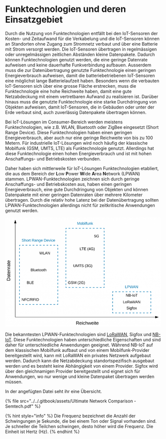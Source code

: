 # Funktechnologien und deren Einsatzgebiet

Durch die Nutzung von Funktechnologien entfällt bei den IoT-Sensoren der Kosten- und Zeitaufwand für die Verkabelung und die IoT-Sensoren können an Standorten ohne Zugang zum Stromnetz verbaut und über eine Batterie mit Strom versorgt werden. Die IoT-Sensoren übertragen in regelmässigen oder unregelmässigen zeitlichen Abständen kleine Datenpakete. Dadurch können Funktechnologien genutzt werden, die eine geringe Datenrate aufweisen und keine dauerhafte Funkverbindung aufbauen. Ausserdem muss die zur Datenübertragung genutzte Funktechnologie einen geringen Energieverbrauch aufweisen, damit die batteriebetriebenen IoT-Sensoren eine möglichst lange Batterielaufzeit haben. Besonders wenn die verbauten IoT-Sensoren sich über eine grosse Fläche erstrecken, muss die Funktechnologie eine hohe Reichweite haben, damit eine gute Netzabdeckung mit einem vertretbaren Aufwand zu realisieren ist. Darüber hinaus muss die genutzte Funktechnologie eine starke Durchdringung von Objekten aufweisen, damit IoT-Sensoren, die in Gebäuden oder unter der Erde verbaut sind, auch zuverlässig Datenpakete übertragen können.

Bei IoT-Lösungen im Consumer-Bereich werden meistens Funktechnologien, wie z.B. WLAN, Bluetooth oder ZigBee eingesetzt (Short Range Device). Diese Funktechnologien haben einen geringen Energieverbrauch, aber auch nur eine geringe Reichweite von bis zu 100 Metern. Für industrielle IoT-Lösungen wird noch häufig der klassische Mobilfunk (GSM, UMTS, LTE) als Funktechnologie genutzt. Allerdings hat diese Funktechnologie einen hohen Energieverbrauch und ist mit hohen Anschaffungs- und Betriebskosten verbunden.

&#x20;Daher haben sich mittlerweile für IoT-Lösungen Funktechnologien etabliert, die aus dem Bereich der **L**ow **P**ower **W**ide **A**rea **N**etwork (LPWAN) stammen. LPWAN-Funktechnologien zeichnen sich durch geringe Anschaffungs- und Betriebskosten aus, haben einen geringen Energieverbrauch, eine gute Durchdringung von Objekten und können Datenpakete mit einer geringen Datenraten über mehrere Kilometer übertragen. Durch die relativ hohe Latenz bei der Datenübertragung sollten LPWAN-Funktechnologien allerdings nicht für zeitkritische Anwendungen genutzt werden.

![Übersicht Funkstandards](../../.gitbook/assets/Einordnung-LPWAN.png)

Die bekanntesten LPWAN-Funktechnologien sind [LoRaWAN](lora-lorawan/), Sigfox und [NB-IoT](narrowband-iot.md). Diese Funktechnologien haben unterschiedliche Eigenschaften und sind daher für unterschiedliche Anwendungen geeignet. Während NB-IoT auf dem klassischen Mobilfunk aufbaut und von einem Mobilfunk-Provider bereitgestellt wird, kann mit LoRaWAN ein privates Netzwerk aufgebaut werden. Dadurch kann die Netzabdeckung standortspezifisch ausgebaut werden und es besteht keine Abhängigkeit von einem Provider. Sigfox wird über den gleichnamigen Provider bereitgestellt und eignet sich für Anwendungen, wo nur wenige und kleine Datenpaket übertragen werden müssen.

In der angefügten Datei seht ihr eine Übersicht.&#x20;

{% file src="../../.gitbook/assets/Ultimate Network Comparison - Semtech.pdf" %}

{% hint style="info" %}
Die Frequenz bezeichnet die Anzahl der Schwingungen je Sekunde, die bei einem Ton oder Signal vorhanden sind. Je schneller die Teilchen schwingen, desto höher wird die Frequenz. Die Einheit ist Hertz (Hz).
{% endhint %}
